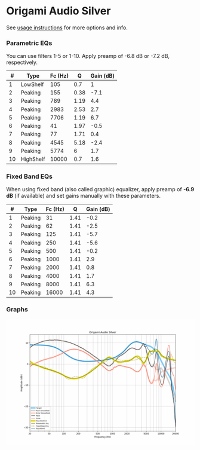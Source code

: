 # Origami Audio Silver
See [usage instructions](https://github.com/jaakkopasanen/AutoEq#usage) for more options and info.

### Parametric EQs
You can use filters 1-5 or 1-10. Apply preamp of -6.8 dB or -7.2 dB, respectively.

|   # | Type      |   Fc (Hz) |    Q |   Gain (dB) |
|-----|-----------|-----------|------|-------------|
|   1 | LowShelf  |       105 | 0.7  |         1   |
|   2 | Peaking   |       155 | 0.38 |        -7.1 |
|   3 | Peaking   |       789 | 1.19 |         4.4 |
|   4 | Peaking   |      2983 | 2.53 |         2.7 |
|   5 | Peaking   |      7706 | 1.19 |         6.7 |
|   6 | Peaking   |        41 | 1.97 |        -0.5 |
|   7 | Peaking   |        77 | 1.71 |         0.4 |
|   8 | Peaking   |      4545 | 5.18 |        -2.4 |
|   9 | Peaking   |      5774 | 6    |         1.7 |
|  10 | HighShelf |     10000 | 0.7  |         1.6 |

### Fixed Band EQs
When using fixed band (also called graphic) equalizer, apply preamp of **-6.9 dB** (if available) and set gains manually with these parameters.

|   # | Type    |   Fc (Hz) |    Q |   Gain (dB) |
|-----|---------|-----------|------|-------------|
|   1 | Peaking |        31 | 1.41 |        -0.2 |
|   2 | Peaking |        62 | 1.41 |        -2.5 |
|   3 | Peaking |       125 | 1.41 |        -5.7 |
|   4 | Peaking |       250 | 1.41 |        -5.6 |
|   5 | Peaking |       500 | 1.41 |        -0.2 |
|   6 | Peaking |      1000 | 1.41 |         2.9 |
|   7 | Peaking |      2000 | 1.41 |         0.8 |
|   8 | Peaking |      4000 | 1.41 |         1.7 |
|   9 | Peaking |      8000 | 1.41 |         6.3 |
|  10 | Peaking |     16000 | 1.41 |         4.3 |

### Graphs
![](./Origami%20Audio%20Silver.png)
